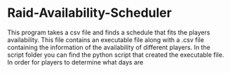 # Raid-Availability-Scheduler
This program takes a csv file and finds a schedule that fits the players availability. This file contains an executable file along with a .csv file containing the information of the availability of different players. In the script folder you can find the python script that created the executable file. In order for players to determine what days are 
